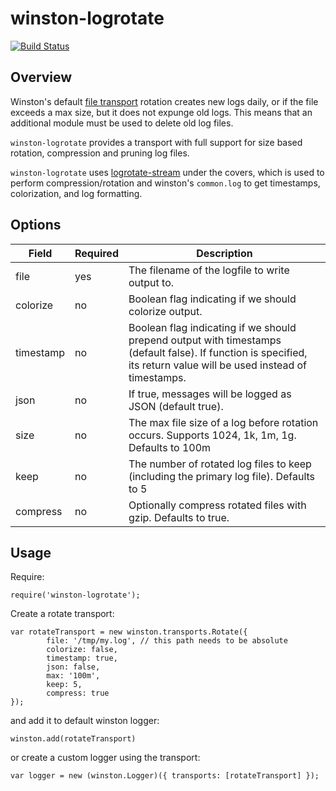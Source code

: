 # winston-logrotate

[![Build Status](https://travis-ci.org/juttle/winston-logrotate.svg)](https://travis-ci.org/juttle/winston-logrotate)

## Overview

Winston's default [file
transport](https://github.com/flatiron/winston/blob/master/lib/winston/transports/file.js)
rotation creates new logs daily, or if the file exceeds a max size, but it does
not expunge old logs. This means that an additional module must be used to
delete old log files.

`winston-logrotate` provides a transport with full support for size based
rotation, compression and pruning log files.

`winston-logrotate` uses
[logrotate-stream](https://www.npmjs.org/package/logrotate-stream) under the
covers, which is used to perform compression/rotation and winston's
`common.log` to get timestamps, colorization, and log formatting.

## Options

| Field           | Required      | Description  |
| --------------- |-------------- | ----------------------------------- |
| file      | yes | The filename of the logfile to write output to.      |
| colorize  | no  | Boolean flag indicating if we should colorize output.|
| timestamp | no  | Boolean flag indicating if we should prepend output with timestamps (default false). If function is specified, its return value will be used instead of timestamps. |
| json      | no  | If true, messages will be logged as JSON (default true). |
| size      | no  | The max file size of a log before rotation occurs. Supports 1024, 1k, 1m, 1g. Defaults to 100m |
| keep      | no  | The number of rotated log files to keep (including the primary log file). Defaults to 5 |
| compress  | no  | Optionally compress rotated files with gzip. Defaults to true. |

## Usage

Require:

```
require('winston-logrotate');
```

Create a rotate transport:

```
var rotateTransport = new winston.transports.Rotate({
        file: '/tmp/my.log', // this path needs to be absolute
        colorize: false,
        timestamp: true,
        json: false,
        max: '100m',
        keep: 5,
        compress: true
});

```

and add it to default winston logger:

```
winston.add(rotateTransport)
```

or create a custom logger using the transport:

```
var logger = new (winston.Logger)({ transports: [rotateTransport] });
```
